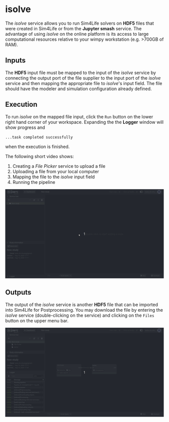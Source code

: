 # isolve

The *isolve* service allows you to run Sim4Life solvers on **HDF5** files that were created in Sim4Life or from the **Jupyter smash** service. The advantage of using *isolve* on the online platform is its access to large computational resources relative to your wimpy workstation (e.g. >700GB of RAM). 

## Inputs
The **HDF5** input file must be mapped to the input of the *isolve* service by connecting the output port of the file supplier to the input port of the *isolve* service and then mapping the appropriate file to *isolve*'s input field. The file should have the modeler and simulation configuration already defined. 

## Execution
To run *isolve* on the mapped file input, click the ```Run``` button on the lower right hand corner of your workspace. Expanding the the **Logger** window will show progress and 
```
...task completed successfully
``` 
when the execution is finished. 

The following short video shows:
1. Creating a *File Picker* service to upload a file
2. Uploading a file from your local computer
3. Mapping the file to the *isolve* input field
4. Running the pipeline

![isolvein](../../_media/isolveinput.gif)

## Outputs
The output of the *isolve* service is another **HDF5** file that can be imported into Sim4Life for Postprocessing. You may download the file by entering the *isolve* service (double-clicking on the service) and clicking on the ```Files``` button on the upper menu bar. 

![isolveout](../../_media/isolveoutput.gif)